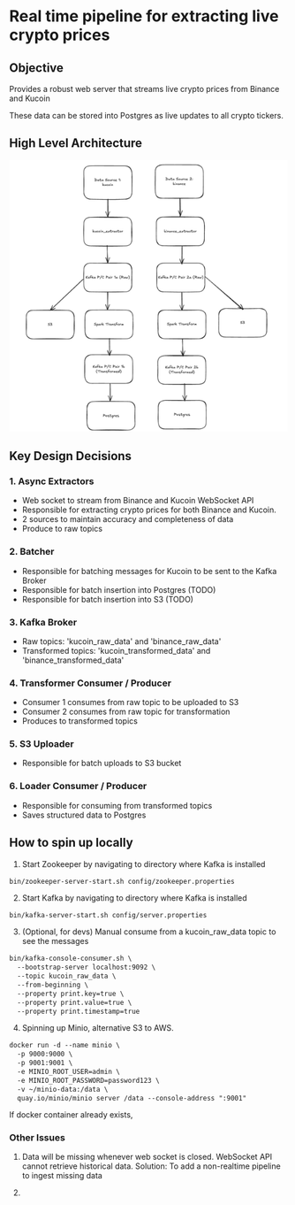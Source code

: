 # Real time pipeline for extracting live crypto prices


## Objective

Provides a robust web server that streams live crypto prices from Binance and Kucoin

These data can be stored into Postgres as live updates to all crypto tickers.

## High Level Architecture
![img.png](./images/img.png)


## Key Design Decisions

### 1. Async Extractors
- Web socket to stream from Binance and Kucoin WebSocket API
- Responsible for extracting crypto prices for both Binance and Kucoin. 
- 2 sources to maintain accuracy and completeness of data
- Produce to raw topics


### 2. Batcher
- Responsible for batching messages for Kucoin to be sent to the Kafka Broker
- Responsible for batch insertion into Postgres (TODO)
- Responsible for batch insertion into S3 (TODO)


### 3. Kafka Broker
- Raw topics: 'kucoin_raw_data' and 'binance_raw_data'
- Transformed topics: 'kucoin_transformed_data' and 'binance_transformed_data'


### 4. Transformer Consumer / Producer
- Consumer 1 consumes from raw topic to be uploaded to S3
- Consumer 2 consumes from raw topic for transformation
- Produces to transformed topics

### 5. S3 Uploader
- Responsible for batch uploads to S3 bucket

### 6. Loader Consumer / Producer
- Responsible for consuming from transformed topics
- Saves structured data to Postgres



## How to spin up locally
1. Start Zookeeper by navigating to directory where Kafka is installed
```commandline
bin/zookeeper-server-start.sh config/zookeeper.properties
```

2. Start Kafka by navigating to directory where Kafka is installed
```commandline
bin/kafka-server-start.sh config/server.properties
```

3. (Optional, for devs) Manual consume from a kucoin_raw_data topic to see the messages
```commandline
bin/kafka-console-consumer.sh \
  --bootstrap-server localhost:9092 \
  --topic kucoin_raw_data \
  --from-beginning \
  --property print.key=true \
  --property print.value=true \
  --property print.timestamp=true
```

4. Spinning up Minio, alternative S3 to AWS.
```commandline
docker run -d --name minio \
  -p 9000:9000 \
  -p 9001:9001 \
  -e MINIO_ROOT_USER=admin \
  -e MINIO_ROOT_PASSWORD=password123 \
  -v ~/minio-data:/data \
  quay.io/minio/minio server /data --console-address ":9001"
```

If docker container already exists,

### Other Issues
1. Data will be missing whenever web socket is closed. WebSocket API cannot retrieve historical data.
Solution: To add a non-realtime pipeline to ingest missing data

2. 
